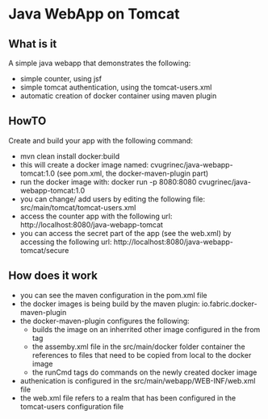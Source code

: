 # Java WebApp on Tomcat

## What is it

A simple java webapp that demonstrates the following:
* simple counter, using jsf 
* simple tomcat authentication, using the tomcat-users.xml 
* automatic creation of docker container using maven plugin

## HowTO

Create and build your app with the following command:
* mvn clean install docker:build
* this will create a docker image named: cvugrinec/java-webapp-tomcat:1.0 (see pom.xml, the docker-maven-plugin part)
* run the docker image with:  docker run -p 8080:8080 cvugrinec/java-webapp-tomcat:1.0
* you can change/ add users by editing the following file:  src/main/tomcat/tomcat-users.xml 
* access the counter app with the following url: http://localhost:8080/java-webapp-tomcat
* you can access the secret part of the app (see the web.xml) by accessing the following url: http://localhost:8080/java-webapp-tomcat/secure

## How does it work

* you can see the maven configuration in the pom.xml file
* the docker images is being build by the maven plugin: io.fabric.docker-maven-plugin
* the docker-maven-plugin configures the following:
  * builds the image on an inherrited other image configured in the from tag
  * the assemby.xml file in the src/main/docker folder container the references to files that need to be copied from local to the docker image
  * the runCmd tags do commands on the newly created docker image 
* authenication is configured in the src/main/webapp/WEB-INF/web.xml file
* the web.xml file refers to a realm that has been configured in the tomcat-users configuration file
